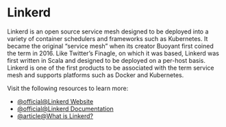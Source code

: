 # Linkerd

Linkerd is an open source service mesh designed to be deployed into a variety of container schedulers and frameworks such as Kubernetes. It became the original “service mesh” when its creator Buoyant first coined the term in 2016. Like Twitter’s Finagle, on which it was based, Linkerd was first written in Scala and designed to be deployed on a per-host basis. Linkerd is one of the first products to be associated with the term service mesh and supports platforms such as Docker and Kubernetes.

Visit the following resources to learn more:

- [@official@Linkerd Website](https://linkerd.io/)
- [@official@Linkerd Documentation](https://linkerd.io/2.11/overview/)
- [@article@What is Linkerd?](https://www.techtarget.com/searchitoperations/definition/Linkerd)
